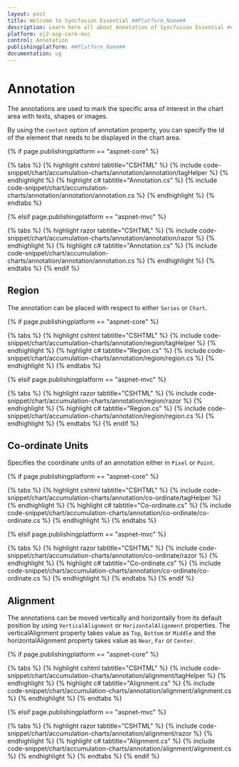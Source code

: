 ```yaml
---
layout: post
title: Welcome to Syncfusion Essential ##Platform_Name##
description: Learn here all about Annotation of Syncfusion Essential ##Platform_Name## widgets based on HTML5 and jQuery.
platform: ej2-asp-core-mvc
control: Annotation
publishingplatform: ##Platform_Name##
documentation: ug
---
```



# Annotation

The annotations are used to mark the specific area of interest in the chart area with texts, shapes or images.

<!-- markdownlint-disable MD033 -->

By using the <code>content</code> option of annotation property, you can specify the Id of the element that needs to be displayed in the chart area.

{% if page.publishingplatform == "aspnet-core" %}

{% tabs %}
{% highlight cshtml tabtitle="CSHTML" %}
{% include code-snippet/chart/accumulation-charts/annotation/annotation/tagHelper %}
{% endhighlight %}
{% highlight c# tabtitle="Annotation.cs" %}
{% include code-snippet/chart/accumulation-charts/annotation/annotation/annotation.cs %}
{% endhighlight %}
{% endtabs %}

{% elsif page.publishingplatform == "aspnet-mvc" %}

{% tabs %}
{% highlight razor tabtitle="CSHTML" %}
{% include code-snippet/chart/accumulation-charts/annotation/annotation/razor %}
{% endhighlight %}
{% highlight c# tabtitle="Annotation.cs" %}
{% include code-snippet/chart/accumulation-charts/annotation/annotation/annotation.cs %}
{% endhighlight %}
{% endtabs %}
{% endif %}



## Region

The annotation can be placed with respect to either `Series` or `Chart`.

{% if page.publishingplatform == "aspnet-core" %}

{% tabs %}
{% highlight cshtml tabtitle="CSHTML" %}
{% include code-snippet/chart/accumulation-charts/annotation/region/tagHelper %}
{% endhighlight %}
{% highlight c# tabtitle="Region.cs" %}
{% include code-snippet/chart/accumulation-charts/annotation/region/region.cs %}
{% endhighlight %}
{% endtabs %}

{% elsif page.publishingplatform == "aspnet-mvc" %}

{% tabs %}
{% highlight razor tabtitle="CSHTML" %}
{% include code-snippet/chart/accumulation-charts/annotation/region/razor %}
{% endhighlight %}
{% highlight c# tabtitle="Region.cs" %}
{% include code-snippet/chart/accumulation-charts/annotation/region/region.cs %}
{% endhighlight %}
{% endtabs %}
{% endif %}



## Co-ordinate Units

Specifies the coordinate units of an annotation either in `Pixel` or `Point`.

{% if page.publishingplatform == "aspnet-core" %}

{% tabs %}
{% highlight cshtml tabtitle="CSHTML" %}
{% include code-snippet/chart/accumulation-charts/annotation/co-ordinate/tagHelper %}
{% endhighlight %}
{% highlight c# tabtitle="Co-ordinate.cs" %}
{% include code-snippet/chart/accumulation-charts/annotation/co-ordinate/co-ordinate.cs %}
{% endhighlight %}
{% endtabs %}

{% elsif page.publishingplatform == "aspnet-mvc" %}

{% tabs %}
{% highlight razor tabtitle="CSHTML" %}
{% include code-snippet/chart/accumulation-charts/annotation/co-ordinate/razor %}
{% endhighlight %}
{% highlight c# tabtitle="Co-ordinate.cs" %}
{% include code-snippet/chart/accumulation-charts/annotation/co-ordinate/co-ordinate.cs %}
{% endhighlight %}
{% endtabs %}
{% endif %}



## Alignment

The annotations can be moved vertically and horizontally from its default position by using `VerticalAlignment`
or `HorizontalAlignment` properties. The verticalAlignment property takes value as `Top`, `Bottom` or `Middle` and the
horizontalAlignment property takes value as `Near`, `Far` or `Center`.

{% if page.publishingplatform == "aspnet-core" %}

{% tabs %}
{% highlight cshtml tabtitle="CSHTML" %}
{% include code-snippet/chart/accumulation-charts/annotation/alignment/tagHelper %}
{% endhighlight %}
{% highlight c# tabtitle="Alignment.cs" %}
{% include code-snippet/chart/accumulation-charts/annotation/alignment/alignment.cs %}
{% endhighlight %}
{% endtabs %}

{% elsif page.publishingplatform == "aspnet-mvc" %}

{% tabs %}
{% highlight razor tabtitle="CSHTML" %}
{% include code-snippet/chart/accumulation-charts/annotation/alignment/razor %}
{% endhighlight %}
{% highlight c# tabtitle="Alignment.cs" %}
{% include code-snippet/chart/accumulation-charts/annotation/alignment/alignment.cs %}
{% endhighlight %}
{% endtabs %}
{% endif %}

